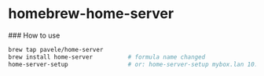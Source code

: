 # homebrew-home-server

### How to use
```bash
brew tap pavele/home-server
brew install home-server          # formula name changed
home-server-setup                 # or: home-server-setup mybox.lan 10.0.0.50:8123
```
